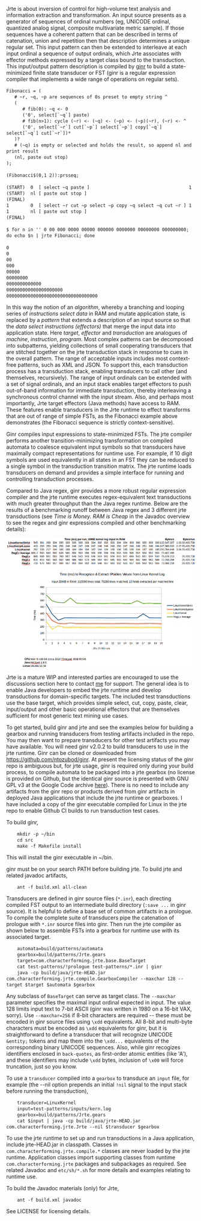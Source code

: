 Jrte is about inversion of control for high-volume text analysis and information extraction and transformation. An input source presents as a generator of sequences of ordinal numbers (eg, UNICODE ordinal, quantized analog signal, composite multivariate metric sample). If those sequences have a coherent pattern that can be described in terms of catenation, union and repetition then that description determines a unique regular set. This input pattern can then be extended to interleave at each input ordinal a sequence of output ordinals, which Jrte associates with effector methods expressed by a target class bound to the transduction. This input/output pattern description is compiled by [ginr](https://github.com/ntozubod/ginr) to build a state-minimized finite state transducer or FST (ginr is a regular expression compiler that implements a wide range of operations on regular sets). 
```
Fibonacci = (
   # ~r, ~q, ~p are sequences of 0s preset to empty string ^
   (
      # fib(0): ~q <- 0
      ('0', select[`~q`] paste)
      # fib(n>1): cycle (~r) <- (~q) <- (~p) <- (~p)(~r), (~r) <- ^
      ('0', select[`~r`] cut[`~p`] select[`~p`] copy[`~q`] select[`~q`] cut[`~r`])*
   )?
   # (~q) is empty or selected and holds the result, so append nl and print result
   (nl, paste out stop)
);

(Fibonacci$(0,1 2)):prsseq;

(START)  0  [ select ~q paste ]                                     1
(START)  nl [ paste out stop ]                                      (FINAL)
1        0  [ select ~r cut ~p select ~p copy ~q select ~q cut ~r ] 1
1        nl [ paste out stop ]                                      (FINAL)

$ for n in '' 0 00 000 0000 00000 000000 0000000 00000000 000000000; do echo $n | jrte Fibonacci; done

0
0
00
000
00000
00000000
0000000000000
000000000000000000000
0000000000000000000000000000000000
```

In this way the notion of an *algorithm*, whereby a branching and looping series of *instructions select data* in RAM and mutate application state, is replaced by a *pattern* that extends a description of an input source so that the *data select instructions (effectors)* that merge the input data into application state. Here *target*, *effector* and *transduction* are analogues of *machine*, *instruction*, *program*. Most complex patterns can be decomposed into subpatterns, yielding collections of small cooperating transducers that are stitched together on the jrte transduction stack in response to cues in the overall pattern. The range of acceptable inputs includes most context-free patterns, such as XML and JSON. To support this, each transduction process has a transduction stack, enabling transducers to call other (and themselves, recursively). The range of input ordinals can be extended with a set of signal ordinals, and an input stack enables target effectors to push out-of-band information for immediate transduction, thereby interleaving a synchronous control channel with the input stream. Also, and perhaps most importantly, Jrte target effectors (Java methods) have access to RAM. These features enable transducers in the Jrte runtime to effect transforms that are out of range of simple FSTs, as the Fibonacci example above demonstrates (the Fibonacci sequence is strictly context-sensitive).

Ginr compiles input expressions to state-minimized FSTs. The jrte compiler performs another transition-minimizing transformation on compiled automata to coalesce equivalent input symbols so that transducers have maximally compact representations for runtime use. For example, if 10 digit symbols are used equivalently in all states in an FST they can be reduced to a single symbol in the transduction transition matrix. The jrte runtime loads transducers on demand and provides a simple interface for running and controlling transduction processes. 

Compared to Java regex, ginr provides a more robust regular expression compiler and the jrte runtime executes regex-equivalent text transductions with much greater throughput than the Java regex runtime. Below are the results of a benchmarking runoff between Java regex and 3 different jrte transductions (see *Time is Money. RAM is Cheap* in the Javadoc overview to see the regex and ginr expressions compiled and other benchmarking details):

![iptables data extraction from 20MB Linux kernel log](https://github.com/jrte/ribose/blob/master/etc/javadoc/LinuxKernelLog.png)

Jrte is a mature WIP and interested parties are encouraged to use the discussions section here to contact [me](https://github.com/jrte) for support. The general idea is to enable Java developers to embed the jrte runtime and develop transductions for domain-specific targets. The included test transductions use the base target, which provides simple select, cut, copy, paste, clear, input/output and other basic operational effectors that are themselves sufficient for most generic text mining use cases. 

To get started, build ginr and jrte and see the examples below for building a gearbox and running transducers from testing artifacts included in the repo. You may then want to prepare transducers for other test artifacts you may have available. You will need ginr v2.0.2 to build transducers to use in the jrte runtime. Ginr can be cloned or downloaded from https://github.com/ntozubod/ginr. At present the licensing status of the ginr repo is ambiguous but, for jrte usage, ginr is required only during your build process, to compile automata to be packaged into a jrte gearbox (no license is provided on Github, but the identical ginr source is presented with GNU GPL v3 at the Google Code archive [here](https://code.google.com/archive/p/ginr/)). There is no need to include any artifacts from the ginr repo or products derived from ginr artifacts in deployed Java applications that include the jrte runtime or gearboxes. I have included a copy of the ginr executable compiled for Linux in the jrte repo to enable Github CI builds to run transduction test cases.

To build ginr, 

```
	mkdir -p ~/bin 
	cd src
	make -f Makefile install
```	

This will install the ginr executable in ~/bin. 

ginr must be on your search PATH before building jrte. To build jrte and related javadoc artifacts, 

```
	ant -f build.xml all-clean
```	

Transducers are defined in ginr source files (`*.inr`), each directing compiled FST output to an intermediate build directory  (`:save ...` in ginr source). It is helpful to define a base set of common artifacts in a prologue. To compile the complete suite of transducers pipe the catenation of prologue with `*.inr` source files into ginr. Then run the jrte compiler as shown below to assemble FSTs into a gearbox for runtime use with its associated target. 

```
	automata=build/patterns/automata
	gearbox=build/patterns/Jrte.gears
	target=com.characterforming.jrte.base.BaseTarget
	cat test-patterns/!prologue test-patterns/*.inr | ginr 
	java -cp build/java/jrte-HEAD.jar com.characterforming.jrte.compile.GearboxCompiler --maxchar 128 --target $target $automata $gearbox
```

Any subclass of `BaseTarget` can serve as target class. The `--maxchar` parameter specifies the maximal input ordinal expected in input. The value 128 limits input text to 7-bit ASCII (ginr was written in 1980 on a 16-bit VAX, sorry). Use `--maxchar=256` if 8-bit characters are required -- these must be encoded in ginr source files using `\xdd` equivalents. All 8-bit and multi-byte characters must be encoded as `\xdd` equivalents for ginr, but it is straightforward to define a transducer that will recognize UNICODE `&entity;` tokens and map them into the `\xdd...` equivalents of the corresponding binary UNICODE sequences. Also, while ginr recogizes identifiers enclosed in `back-quotes`, as first-order atomic entities (like 'A'), and these identifiers may include `\xdd` bytes, inclusion of `\x00` will force truncation, just so you know.

To use a `transducer` compiled into a `gearbox` to transduce an `input` file, for example (the --nil option prepends an initial `!nil` signal to the input stack before running the transduction),

```
	transducer=LinuxKernel
	input=test-patterns/inputs/kern.log
	gearbox=build/patterns/Jrte.gears
	cat $input | java -cp build/java/jrte-HEAD.jar com.characterforming.jrte.Jrte --nil $transducer $gearbox
```

To use the jrte runtime to set up and run transductions in a Java application, include jrte-HEAD.jar in classpath. Classes in `com.characterforming.jrte.compile.*` classes are never loaded by the jrte runtime. Application classes import supporting classes from runtime `com.characterforming.jrte` packages and subpackages as required. See related Javadoc and `etc/sh/*.sh` for more details and examples relating to runtime use. 

To build the Javadoc materials (only) for Jrte, 

```
	ant -f build.xml javadoc
```

See LICENSE for licensing details.
